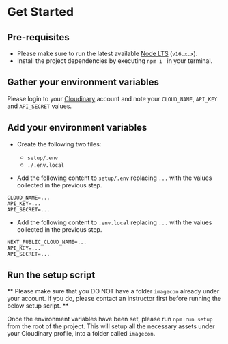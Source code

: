 # Get Started

## Pre-requisites

- Please make sure to run the latest available [Node LTS](https://nodejs.org/en/download/) (`v16.x.x`).
- Install the project dependencies by executing `npm i ` in your terminal.

## Gather your environment variables

Please login to your [Cloudinary](https://cloudinary.com/users/login) account and note your `CLOUD_NAME`, `API_KEY` and `API_SECRET` values.

## Add your environment variables

- Create the following two files:

  - `setup/.env`
  - `./.env.local`

- Add the following content to `setup/.env` replacing `...` with the values collected in the previous step.

```
CLOUD_NAME=...
API_KEY=...
API_SECRET=...
```

- Add the following content to `.env.local` replacing `...` with the values collected in the previous step.

```
NEXT_PUBLIC_CLOUD_NAME=...
API_KEY=...
API_SECRET=...
```

## Run the setup script

** Please make sure that you DO NOT have a folder `imagecon` already under your account. If you do, please contact an instructor first before running the below setup script. **

Once the environment variables have been set, please run `npm run setup` from the root of the project. This will setup all the necessary assets under your Cloudinary profile, into a folder called `imagecon`.
